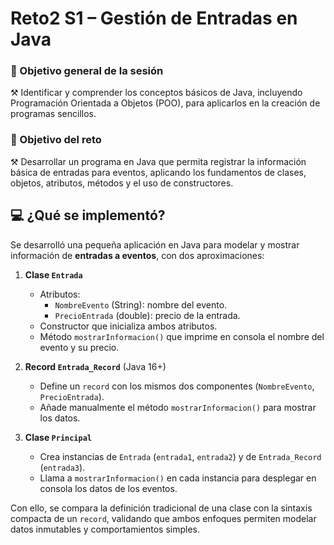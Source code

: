 # Reto2 S1 – Gestión de Entradas  en Java
### 🎯 Objetivo general de la sesión
⚒️ Identificar y comprender los conceptos básicos de Java, incluyendo Programación Orientada a Objetos (POO), para aplicarlos en la creación de programas sencillos.

### 🎯 Objetivo del reto
⚒️ Desarrollar un programa en Java que permita registrar la información básica de entradas para eventos, aplicando los fundamentos de clases, objetos, atributos, métodos y el uso de constructores.

## 💻 ¿Qué se implementó?
Se desarrolló una pequeña aplicación en Java para modelar y mostrar información de **entradas a eventos**, con dos aproximaciones:

1. **Clase `Entrada`**  
   - Atributos:  
     - `NombreEvento` (String): nombre del evento.  
     - `PrecioEntrada` (double): precio de la entrada.  
   - Constructor que inicializa ambos atributos.  
   - Método `mostrarInformacion()` que imprime en consola el nombre del evento y su precio.

2. **Record `Entrada_Record`** (Java 16+)  
   - Define un `record` con los mismos dos componentes (`NombreEvento`, `PrecioEntrada`).  
   - Añade manualmente el método `mostrarInformacion()` para mostrar los datos.

3. **Clase `Principal`**  
   - Crea instancias de `Entrada` (`entrada1`, `entrada2`) y de `Entrada_Record` (`entrada3`).  
   - Llama a `mostrarInformacion()` en cada instancia para desplegar en consola los datos de los eventos.

Con ello, se compara la definición tradicional de una clase con la sintaxis compacta de un `record`, validando que ambos enfoques permiten modelar datos inmutables y comportamientos simples.
